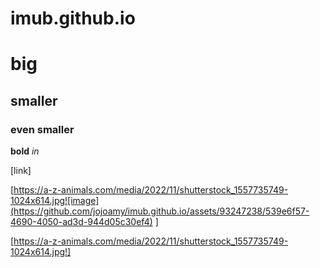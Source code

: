 # imub.github.io

# big
## smaller
### even smaller

**bold**
*in*

[link]

[https://a-z-animals.com/media/2022/11/shutterstock_1557735749-1024x614.jpg![image](https://github.com/jojoamy/imub.github.io/assets/93247238/539e6f57-4690-4050-ad3d-944d05c30ef4)
]

[https://a-z-animals.com/media/2022/11/shutterstock_1557735749-1024x614.jpg!]
